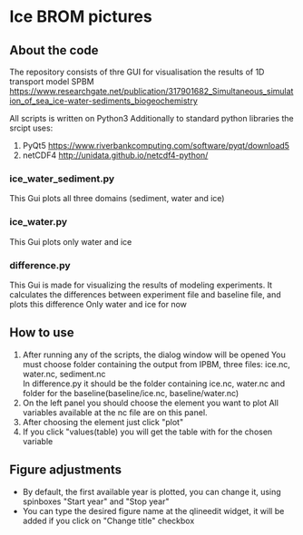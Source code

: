 # Ice BROM pictures 
## About the code 
The repository consists of thre GUI for visualisation the results of 1D transport model SPBM
https://www.researchgate.net/publication/317901682_Simultaneous_simulation_of_sea_ice-water-sediments_biogeochemistry 

All scripts is written on Python3
Additionally to standard python libraries the srcipt uses:
1. PyQt5 https://www.riverbankcomputing.com/software/pyqt/download5 
1. netCDF4 http://unidata.github.io/netcdf4-python/

### ice_water_sediment.py
This Gui plots all three domains (sediment, water and ice)
### ice_water.py
This Gui plots only water and ice
### difference.py
This Gui is made for visualizing the results of modeling experiments. 
It calculates the differences between experiment file and baseline file, 
and plots this difference
Only water and ice for now
## How to use 
1. After running any of the scripts, the dialog window will be opened
You must choose folder containing the output from IPBM, 
three files: ice.nc, water.nc, sediment.nc  
In difference.py it should be the folder containing 
ice.nc, water.nc and folder for the baseline(baseline/ice.nc, baseline/water.nc)
1. On the left panel you should choose the element you want to plot
All variables available at the nc file are on this panel. 
1. After choosing the element just click "plot"
1. If you click "values(table) you will get the table with for the chosen variable

## Figure adjustments
* By default, the first available year is plotted, you can change it, using spinboxes "Start year" and "Stop year" 
* You can type the desired figure name at the qlineedit widget, it will be added if you click on "Change title" checkbox


